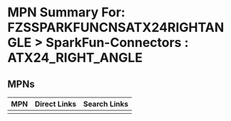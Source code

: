 



# MPN Summary For: FZSSPARKFUNCNSATX24RIGHTANGLE > SparkFun-Connectors : ATX24_RIGHT_ANGLE

## MPNs
  

|MPN|Direct Links|Search Links|
| :--- | :--- | :--- |
||||
